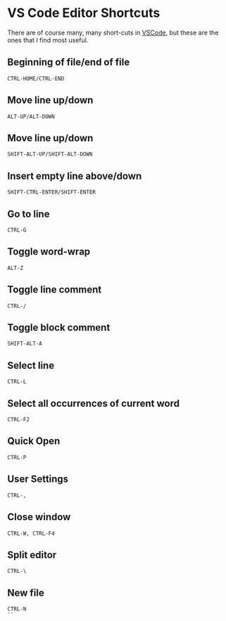 # VS Code Editor Shortcuts

There are of course many, many short-cuts in [VSCode](https://code.visualstudio.com/), but these are the ones that I find most useful.

## Beginning of file/end of file
```
CTRL-HOME/CTRL-END
```

## Move line up/down
```
ALT-UP/ALT-DOWN
```

## Move line up/down
```
SHIFT-ALT-UP/SHIFT-ALT-DOWN
```

## Insert empty line above/down
```
SHIFT-CTRL-ENTER/SHIFT-ENTER
```

## Go to line
```
CTRL-G
```

## Toggle word-wrap
```
ALT-Z
```

## Toggle line comment
```
CTRL-/
```

## Toggle block comment
```
SHIFT-ALT-A
```

## Select line
```
CTRL-L
```

## Select all occurrences of current word
```
CTRL-F2
```

## Quick Open
```
CTRL-P
```

## User Settings
```
CTRL-,
```

## Close window
```
CTRL-W, CTRL-F4
```

## Split editor
```
CTRL-\
```

## New file
```
CTRL-N
``
